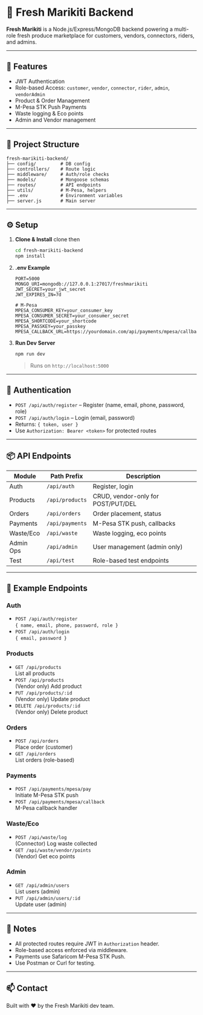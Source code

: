 # 🥬 Fresh Marikiti Backend

**Fresh Marikiti** is a Node.js/Express/MongoDB backend powering a multi-role fresh produce marketplace for customers, vendors, connectors, riders, and admins.

---

## 🚀 Features

- JWT Authentication
- Role-based Access: `customer`, `vendor`, `connector`, `rider`, `admin`, `vendorAdmin`
- Product & Order Management
- M-Pesa STK Push Payments
- Waste logging & Eco points
- Admin and Vendor management

---

## 📁 Project Structure

```
fresh-marikiti-backend/
├── config/         # DB config
├── controllers/    # Route logic
├── middleware/     # Auth/role checks
├── models/         # Mongoose schemas
├── routes/         # API endpoints
├── utils/          # M-Pesa, helpers
├── .env            # Environment variables
├── server.js       # Main server
```

---

## ⚙️ Setup

1. **Clone & Install**
  clone then
   ```bash
   cd fresh-marikiti-backend
   npm install
   ```

2. **.env Example**
   ```
   PORT=5000
   MONGO_URI=mongodb://127.0.0.1:27017/freshmarikiti
   JWT_SECRET=your_jwt_secret
   JWT_EXPIRES_IN=7d

   # M-Pesa
   MPESA_CONSUMER_KEY=your_consumer_key
   MPESA_CONSUMER_SECRET=your_consumer_secret
   MPESA_SHORTCODE=your_shortcode
   MPESA_PASSKEY=your_passkey
   MPESA_CALLBACK_URL=https://yourdomain.com/api/payments/mpesa/callback
   ```

3. **Run Dev Server**
   ```bash
   npm run dev
   ```
   > Runs on `http://localhost:5000`

---

## 🔐 Authentication

- `POST /api/auth/register` – Register (name, email, phone, password, role)
- `POST /api/auth/login` – Login (email, password)
- Returns: `{ token, user }`
- Use `Authorization: Bearer <token>` for protected routes

---

## 📦 API Endpoints

| Module      | Path Prefix        | Description                        |
|-------------|-------------------|------------------------------------|
| Auth        | `/api/auth`       | Register, login                    |
| Products    | `/api/products`   | CRUD, vendor-only for POST/PUT/DEL |
| Orders      | `/api/orders`     | Order placement, status            |
| Payments    | `/api/payments`   | M-Pesa STK push, callbacks         |
| Waste/Eco   | `/api/waste`      | Waste logging, eco points          |
| Admin Ops   | `/api/admin`      | User management (admin only)       |
| Test        | `/api/test`       | Role-based test endpoints          |

---

## 🧪 Example Endpoints

### Auth
- `POST /api/auth/register`  
  `{ name, email, phone, password, role }`
- `POST /api/auth/login`  
  `{ email, password }`

### Products
- `GET /api/products`  
  List all products
- `POST /api/products`  
  (Vendor only) Add product
- `PUT /api/products/:id`  
  (Vendor only) Update product
- `DELETE /api/products/:id`  
  (Vendor only) Delete product

### Orders
- `POST /api/orders`  
  Place order (customer)
- `GET /api/orders`  
  List orders (role-based)

### Payments
- `POST /api/payments/mpesa/pay`  
  Initiate M-Pesa STK push
- `POST /api/payments/mpesa/callback`  
  M-Pesa callback handler

### Waste/Eco
- `POST /api/waste/log`  
  (Connector) Log waste collected
- `GET /api/waste/vendor/points`  
  (Vendor) Get eco points

### Admin
- `GET /api/admin/users`  
  List users (admin)
- `PUT /api/admin/users/:id`  
  Update user (admin)

---

## 📝 Notes

- All protected routes require JWT in `Authorization` header.
- Role-based access enforced via middleware.
- Payments use Safaricom M-Pesa STK Push.
- Use Postman or Curl for testing.

---

## 📫 Contact

Built with ❤️ by the Fresh Marikiti dev team.
